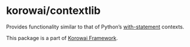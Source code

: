 # korowai/contextlib

Provides functionality similar to that of Python’s
[with-statement](https://docs.python.org/reference/compound_stmts.html#with)
contexts.

This package is a part of [Korowai Framework](https://github.com/korowai/korowai/).
